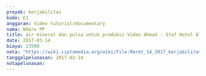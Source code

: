 ```yaml
---
proyek: kerjabilitas
kode: E1
anggaran: Video tutorial/documentary
nama: Ndaru PP
title: air mineral dan pulsa untuk produksi Video Ahmad - Staf Hotel Alana
date: 2017-03-14
biaya: 23500
nota: "https://wiki.ciptamedia.org/wiki/File:Maret_14_2017_kerjabilitas_E1_pulsa_air_mineral_ndaru.jpg"
tanggalpelunasan: 2017-03-14
notapelunasan:
---
```

